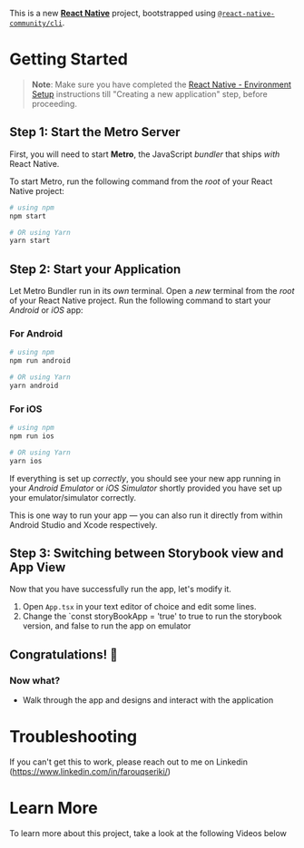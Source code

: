 This is a new [**React Native**](https://reactnative.dev) project, bootstrapped using [`@react-native-community/cli`](https://github.com/react-native-community/cli).

# Getting Started

> **Note**: Make sure you have completed the [React Native - Environment Setup](https://reactnative.dev/docs/environment-setup) instructions till "Creating a new application" step, before proceeding.

## Step 1: Start the Metro Server

First, you will need to start **Metro**, the JavaScript _bundler_ that ships _with_ React Native.

To start Metro, run the following command from the _root_ of your React Native project:

```bash
# using npm
npm start

# OR using Yarn
yarn start
```

## Step 2: Start your Application

Let Metro Bundler run in its _own_ terminal. Open a _new_ terminal from the _root_ of your React Native project. Run the following command to start your _Android_ or _iOS_ app:

### For Android

```bash
# using npm
npm run android

# OR using Yarn
yarn android
```

### For iOS

```bash
# using npm
npm run ios

# OR using Yarn
yarn ios
```

If everything is set up _correctly_, you should see your new app running in your _Android Emulator_ or _iOS Simulator_ shortly provided you have set up your emulator/simulator correctly.

This is one way to run your app — you can also run it directly from within Android Studio and Xcode respectively.

## Step 3: Switching between Storybook view and App View

Now that you have successfully run the app, let's modify it.

1. Open `App.tsx` in your text editor of choice and edit some lines.
2. Change the `const storyBookApp = 'true' to true to run the storybook version, and false to run the app on emulator

## Congratulations! :tada:

### Now what?

- Walk through the app and designs and interact with the application

# Troubleshooting

If you can't get this to work, please reach out to me on Linkedin (https://www.linkedin.com/in/farouqseriki/)

# Learn More

To learn more about this project, take a look at the following Videos below
